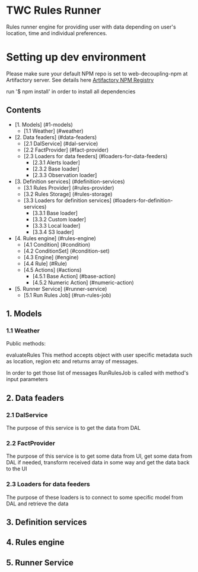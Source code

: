 # TWC Rules Runner

Rules runner engine for providing user with data depending on user's location, time and individual preferences.

# Setting up dev environment
Please make sure your default NPM repo is set to web-decoupling-npm at Artifactory server. See details here [Artifactory NPM Registry](https://github.com/TheWeatherCompany/web-dev-standards/blob/master/artifactory-npm.md)

run '$ npm install' in order to install all dependencies

## Contents

* [1. Models] (#1-models)
  * [1.1 Weather] (#weather)
* [2. Data feaders] (#data-feaders)
  * [2.1 DalService] (#dal-service)
  * [2.2 FactProvider] (#fact-provider)
  * [2.3 Loaders for data feeders] (#loaders-for-data-feeders)
    * [2.3.1 Alerts loader]
    * [2.3.2 Base loader]
    * [2.3.3 Observation loader]
* [3. Definition services] (#definition-services)
  * [3.1 Rules Provider] (#rules-provider)
  * [3.2 Rules Storage] (#rules-storage)
  * [3.3 Loaders for definition services] (#loaders-for-definition-services)
    * [3.3.1 Base loader]
    * [3.3.2 Custom loader]
    * [3.3.3 Local loader]
    * [3.3.4 S3 loader]
* [4. Rules engine] (#rules-engine)
  * [4.1 Condition] (#condition)
  * [4.2 ConditionSet] (#condition-set)
  * [4.3 Engine] (#engine)
  * [4.4 Rule] (#Rule)
  * [4.5 Actions] (#actions)
    * [4.5.1 Base Action] (#base-action)
    * [4.5.2 Numeric Action] (#numeric-action)
* [5. Runner Service] (#runner-service)
  * [5.1 Run Rules Job] (#run-rules-job)

## 1. Models

### 1.1 Weather
Public methods:

evaluateRules
This method accepts object with user specific metadata such as location, region etc and returns array of messages.

In order to get those list of messages RunRulesJob is called with method's input parameters

## 2. Data feaders

### 2.1 DalService
The purpose of this service is to get the data from DAL

### 2.2 FactProvider
The purpose of this service is to get some data from UI, get some data from DAL if needed, transform received data
in some way and get the data back to the UI

### 2.3 Loaders for data feeders
The purpose of these loaders is to connect to some specific model from DAL and retrieve the data

## 3. Definition services

## 4. Rules engine

## 5. Runner Service
